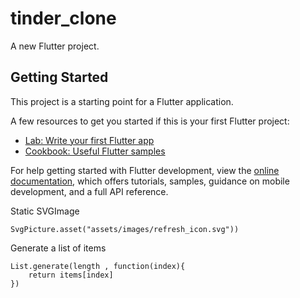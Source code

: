 # tinder_clone

A new Flutter project.

## Getting Started

This project is a starting point for a Flutter application.

A few resources to get you started if this is your first Flutter project:

- [Lab: Write your first Flutter app](https://docs.flutter.dev/get-started/codelab)
- [Cookbook: Useful Flutter samples](https://docs.flutter.dev/cookbook)

For help getting started with Flutter development, view the
[online documentation](https://docs.flutter.dev/), which offers tutorials,
samples, guidance on mobile development, and a full API reference.

Static SVGImage

```
SvgPicture.asset("assets/images/refresh_icon.svg"))

```

Generate a list of items

```
List.generate(length , function(index){
    return items[index]
})
```
